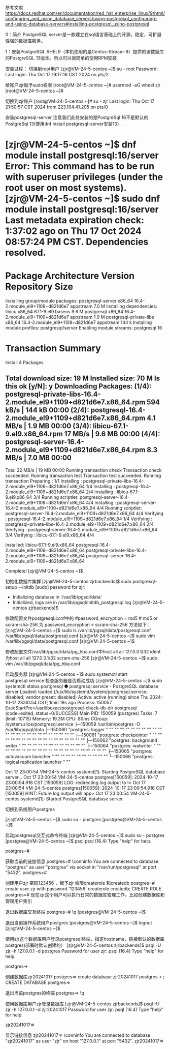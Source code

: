 参考文献
https://docs.redhat.com/en/documentation/red_hat_enterprise_linux/9/html/configuring_and_using_database_servers/using-postgresql_configuring-and-using-database-servers#installing-postgresql_using-postgresql

0：简介
  PostgreSQL server是一款建立在sql语言基础上的开源，稳定，可扩展性强的数据库服务。

1：安装PostgreSQL
   RHEL9（本机使用的是Centos-Stream-9）提供的该数据库的PostgreSQL 13版本。所以可以很简单的使用RPM安装

   安装过程：
   切换到root用户
   [zjr@VM-24-5-centos ~]$ su - root
   Password:
   Last login: Thu Oct 17 19:17:16 CST 2024 on pts/2


   给账户zjr赋予sudo权限
   [root@VM-24-5-centos ~]# usermod -aG wheel zjr
   [root@VM-24-5-centos ~]#
   
   切换到zjr账户 
   [root@VM-24-5-centos ~]# su - zjr
   Last login: Thu Oct 17 21:50:57 CST 2024 from 223.104.41.205 on pts/0
   
   安装postgresql-server 注意我们此处安装的是PostgreSql 16不是默认的PostgreSql 13(使用dnf install postgresql-server安装13）.

   [zjr@VM-24-5-centos ~]$  dnf module install postgresql:16/server
Error: This command has to be run with superuser privileges (under the root user on most systems).
[zjr@VM-24-5-centos ~]$ sudo dnf module install postgresql:16/server
Last metadata expiration check: 1:37:02 ago on Thu 17 Oct 2024 08:57:24 PM CST.
Dependencies resolved.
=====================================================================================================================================
 Package                              Architecture        Version                                       Repository              Size
=====================================================================================================================================
Installing group/module packages:
 postgresql-server                    x86_64              16.4-2.module_el9+1109+d821d6e7               appstream              7.0 M
Installing dependencies:
 libicu                               x86_64              67.1-9.el9                                    baseos                 9.6 M
 postgresql                           x86_64              16.4-2.module_el9+1109+d821d6e7               appstream              1.9 M
 postgresql-private-libs              x86_64              16.4-2.module_el9+1109+d821d6e7               appstream              144 k
Installing module profiles:
 postgresql/server
Enabling module streams:
 postgresql                                               16

Transaction Summary
=====================================================================================================================================
Install  4 Packages

Total download size: 19 M
Installed size: 70 M
Is this ok [y/N]: y
Downloading Packages:
(1/4): postgresql-private-libs-16.4-2.module_el9+1109+d821d6e7.x86_64.rpm                            594 kB/s | 144 kB     00:00
(2/4): postgresql-16.4-2.module_el9+1109+d821d6e7.x86_64.rpm                                         4.1 MB/s | 1.9 MB     00:00
(3/4): libicu-67.1-9.el9.x86_64.rpm                                                                   17 MB/s | 9.6 MB     00:00
(4/4): postgresql-server-16.4-2.module_el9+1109+d821d6e7.x86_64.rpm                                  8.3 MB/s | 7.0 MB     00:00
-------------------------------------------------------------------------------------------------------------------------------------
Total                                                                                                 22 MB/s |  19 MB     00:00
Running transaction check
Transaction check succeeded.
Running transaction test
Transaction test succeeded.
Running transaction
  Preparing        :                                                                                                             1/1
  Installing       : postgresql-private-libs-16.4-2.module_el9+1109+d821d6e7.x86_64                                              1/4
  Installing       : postgresql-16.4-2.module_el9+1109+d821d6e7.x86_64                                                           2/4
  Installing       : libicu-67.1-9.el9.x86_64                                                                                    3/4
  Running scriptlet: postgresql-server-16.4-2.module_el9+1109+d821d6e7.x86_64                                                    4/4
  Installing       : postgresql-server-16.4-2.module_el9+1109+d821d6e7.x86_64                                                    4/4
  Running scriptlet: postgresql-server-16.4-2.module_el9+1109+d821d6e7.x86_64                                                    4/4
  Verifying        : postgresql-16.4-2.module_el9+1109+d821d6e7.x86_64                                                           1/4
  Verifying        : postgresql-private-libs-16.4-2.module_el9+1109+d821d6e7.x86_64                                              2/4
  Verifying        : postgresql-server-16.4-2.module_el9+1109+d821d6e7.x86_64                                                    3/4
  Verifying        : libicu-67.1-9.el9.x86_64                                                                                    4/4

Installed:
  libicu-67.1-9.el9.x86_64                                             postgresql-16.4-2.module_el9+1109+d821d6e7.x86_64
  postgresql-private-libs-16.4-2.module_el9+1109+d821d6e7.x86_64       postgresql-server-16.4-2.module_el9+1109+d821d6e7.x86_64

Complete!
[zjr@VM-24-5-centos ~]$


初始化数据库集群
[zjr@VM-24-5-centos zjrbackends]$ sudo postgresql-setup --initdb
[sudo] password for zjr:
 * Initializing database in '/var/lib/pgsql/data'
 * Initialized, logs are in /var/lib/pgsql/initdb_postgresql.log
[zjr@VM-24-5-centos zjrbackends]$



修改配置文件postgresql.conf中的
#password_encryption = md5              # md5 or scram-sha-256
为
password_encryption = scram-sha-256
方法如下：
[zjr@VM-24-5-centos ~]$ sudo ls /var/lib/pgsql/data/postgresql.conf
/var/lib/pgsql/data/postgresql.conf
[zjr@VM-24-5-centos ~]$ sudo vim /var/lib/pgsql/data/postgresql.conf
[zjr@VM-24-5-centos ~]$

修改配置文件/var/lib/pgsql/data/pg_hba.conf中host    all             all             127.0.0.1/32            ident
为host    all             all             127.0.0.1/32            scram-sha-256
[zjr@VM-24-5-centos ~]$ sudo vim /var/lib/pgsql/data/pg_hba.conf


启动服务器
[zjr@VM-24-5-centos ~]$ sudo systemctl start postgresql.service
检查服务器是否启动成功
[zjr@VM-24-5-centos ~]$ sudo systemctl status postgresql
● postgresql.service - PostgreSQL database server
     Loaded: loaded (/usr/lib/systemd/system/postgresql.service; disabled; vendor preset: disabled)
     Active: active (running) since Thu 2024-10-17 23:00:54 CST; 1min 19s ago
    Process: 150057 ExecStartPre=/usr/libexec/postgresql-check-db-dir postgresql (code=exited, status=0/SUCCESS)
   Main PID: 150059 (postgres)
      Tasks: 7 (limit: 10715)
     Memory: 19.3M
        CPU: 80ms
     CGroup: /system.slice/postgresql.service
             ├─150059 /usr/bin/postgres -D /var/lib/pgsql/data
             ├─150060 "postgres: logger " "" "" "" "" "" "" "" "" "" "" "" "" "" "" "" "" "" "" "" "" "" "" ""
             ├─150061 "postgres: checkpointer " "" "" "" "" "" "" "" "" "" "" "" "" "" "" "" "" ""
             ├─150062 "postgres: background writer " "" "" "" "" "" "" "" "" "" "" "" ""
             ├─150064 "postgres: walwriter " "" "" "" "" "" "" "" "" "" "" "" "" "" "" "" "" "" "" "" ""
             ├─150065 "postgres: autovacuum launcher " "" "" "" "" "" "" "" "" "" ""
             └─150066 "postgres: logical replication launcher " ""

Oct 17 23:00:54 VM-24-5-centos systemd[1]: Starting PostgreSQL database server...
Oct 17 23:00:54 VM-24-5-centos postgres[150059]: 2024-10-17 23:00:54.916 CST [150059] LOG:  redirecting log output to l>
Oct 17 23:00:54 VM-24-5-centos postgres[150059]: 2024-10-17 23:00:54.916 CST [150059] HINT:  Future log output will app>
Oct 17 23:00:54 VM-24-5-centos systemd[1]: Started PostgreSQL database server.


切换到系统用户postgres

[zjr@VM-24-5-centos ~]$ sudo su - postgres
[postgres@VM-24-5-centos ~]$


启动postgresql交互式命令终端
[zjr@VM-24-5-centos ~]$ sudo su - postgres
[postgres@VM-24-5-centos ~]$ psql
psql (16.4)
Type "help" for help.

postgres=#

获取当前的链接信息
postgres=# \conninfo
You are connected to database "postgres" as user "postgres" via socket in "/var/run/postgresql" at port "5432".
postgres=#



创建用户zjr 密码123456 ，赋予zjr 权限createrole 和createdb
postgres=# create user zjr with password '123456' createrole createdb;
CREATE ROLE
postgres=#
现在zjr这个用户可以执行日常的数据库管理工作，比如创建数据库和管理用户索引


退出数据库交互终端
postgres=# \q
[postgres@VM-24-5-centos ~]$



退出当前操作系统用户postgres
[postgres@VM-24-5-centos ~]$ logout
[zjr@VM-24-5-centos ~]$

使用zjr这个数据库用户登录postgresql终端，指定hostname，链接默认的数据库postgres(部署时默认创建的）
[zjr@VM-24-5-centos zjrbackends]$ psql -U zjr -h 127.0.0.1 -d postgres
Password for user zjr:
psql (16.4)
Type "help" for help.

postgres=>


创建数据库zjr20241017
postgres=> create database zjr20241017
postgres-> ;
CREATE DATABASE
postgres=>



退出当前postgres的终端
postgres=> \q

使用数据库用户zjr登录数据库
[zjr@VM-24-5-centos zjrbackends]$ psql -U zjr -h 127.0.0.1 -d zjr20241017
Password for user zjr:
psql (16.4)
Type "help" for help.

zjr20241017=>

显示链接信息
zjr20241017=> \conninfo
You are connected to database "zjr20241017" as user "zjr" on host "127.0.0.1" at port "5432".
zjr20241017=>

